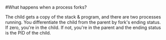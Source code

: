#What happens when a process forks?

The child gets a copy of the stack & program, and there are two processes running. You differentiate the child from the parent by fork's ending status. If zero, you're in the child. If not, you're in the parent and the ending status is the PID of the child.